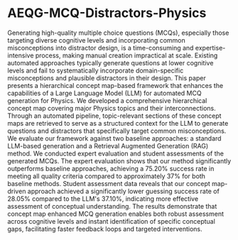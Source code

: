 # AEQG-MCQ-Distractors-Physics

Generating high-quality multiple choice questions (MCQs), especially those targeting diverse cognitive levels and incorporating common misconceptions into distractor design, is a time-consuming and expertise-intensive process, making manual creation impractical at scale. Existing automated approaches typically generate questions at lower cognitive levels and fail to systematically incorporate domain-specific misconceptions and plausible distractors in their design. This paper presents a hierarchical concept map-based framework that enhances the capabilities of a Large Language Model (LLM) for automated MCQ generation for Physics. We developed a comprehensive hierarchical concept map covering major Physics topics and their interconnections. Through an automated pipeline, topic-relevant sections of these concept maps are retrieved to serve as a structured context for the LLM to generate questions and distractors that specifically target common misconceptions. We evaluate our framework against two baseline approaches: a standard LLM-based generation and a Retrieval Augmented Generation (RAG) method. We conducted expert evaluation and student assessments of the generated MCQs. The expert evaluation shows that our method significantly outperforms baseline approaches, achieving a 75.20% success rate in meeting all quality criteria compared to approximately 37% for both baseline methods. Student assessment data reveals that our concept map-driven approach achieved a significantly lower guessing success rate of 28.05% compared to the LLM's 37.10%, indicating more effective assessment of conceptual understanding. The results demonstrate that concept map enhanced MCQ generation enables both robust assessment across cognitive levels and instant identification of specific conceptual gaps, facilitating faster feedback loops and targeted interventions.